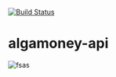 ﻿[![Build Status](https://travis-ci.org/gilsonsilvati/algamoney-api.svg?branch=master)](https://travis-ci.org/gilsonsilvati/algamoney-api)

# algamoney-api
 
 ![fsas](https://user-images.githubusercontent.com/7306453/92062420-181e1980-ed6f-11ea-95c7-aa77f10a1dce.jpg)
